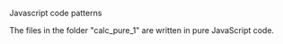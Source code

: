 Javascript code patterns

The files in the folder "calc_pure_1" are written in pure JavaScript code.





